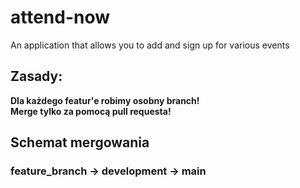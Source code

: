 # attend-now
An application that allows you to add and sign up for various events

## Zasady:
<b>Dla każdego featur'e robimy osobny branch!</b><br>
<b>Merge tylko za pomocą pull requesta!</b>

## Schemat mergowania
### feature_branch -> development -> main
